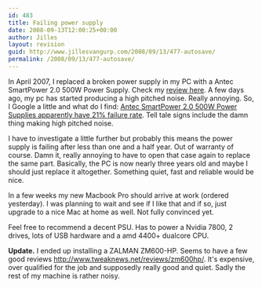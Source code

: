 ```yaml
---
id: 483
title: Failing power supply
date: 2008-09-13T12:00:25+00:00
author: Jilles
layout: revision
guid: http://www.jillesvangurp.com/2008/09/13/477-autosave/
permalink: /2008/09/13/477-autosave/
---
```

In April 2007, I replaced a broken power supply in my PC with a Antec SmartPower 2.0 500W Power Supply. Check my <a href="http://www.jillesvangurp.com/2007/04/11/antec-smartpower-20-500-watt-review/">review here</a>. A few days ago, my pc has started producing a high pitched noise. Really annoying. So, I Google a little and what do I find: <a href="http://forums.slickdeals.net/archive/index.php/archive/t-616300.html">Antec SmartPower 2.0 500W Power Supplies apparently have 21% failure rate</a>. Tell tale signs include the damn thing making high pitched noise.

I have to investigate a little further but probably this means the power supply is failing after less than one and a half year. Out of warranty of course. Damn it, really annoying to have to open that case again to replace the same part. Basically, the PC is now nearly three years old and maybe I should just replace it altogether. Something quiet, fast and reliable would be nice.

In a few weeks my new Macbook Pro should arrive at work (ordered yesterday). I was planning to wait and see if I like that and if so, just upgrade to a nice Mac at home as well. Not fully convinced yet.

Feel free to recommend a decent PSU. Has to power a Nvidia 7800, 2 drives, lots of USB hardware and a amd 4400+ dualcore CPU.

<strong>Update.</strong> I ended up installing a ZALMAN ZM600-HP. Seems to have a few good reviews <a rel="nofollow" href="http://www.tweaknews.net/reviews/zm600hp/">http://www.tweaknews.net/reviews/zm600hp/</a>. It's expensive, over qualified for the job and supposedly really good and quiet. Sadly the rest of my machine is rather noisy.
